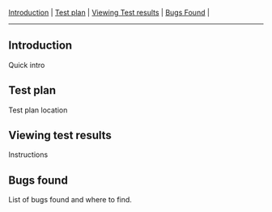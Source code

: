 [Introduction](#introduction) | [Test plan](#test-plan) | [Viewing Test results](#viewing-test-results) | [Bugs Found](#Bugs-found) | 

---

Introduction
-----
Quick intro


Test plan
-----
Test plan location


Viewing test results
-----
Instructions


Bugs found
-----
List of bugs found and where to find.
